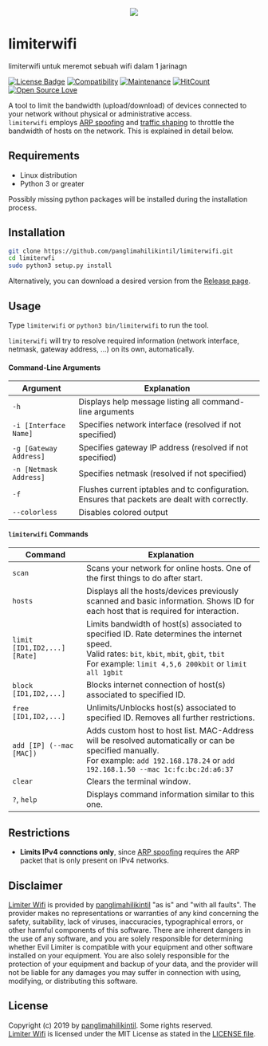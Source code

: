 <p align="center"><img src="Documents/codingan/limiterwifi.JPG">

# limiterwifi
limiterwifi untuk meremot sebuah wifi dalam 1 jarinagn

[![License Badge](https://img.shields.io/badge/license-MIT-blue.svg)](LICENSE)
[![Compatibility](https://img.shields.io/badge/python-3-brightgreen.svg)](PROJECT)
[![Maintenance](https://img.shields.io/badge/Maintained%3F-yes-green.svg)](https://GitHub.com/Naereen/StrapDown.js/graphs/commit-activity)
[![HitCount](http://hits.dwyl.io/bitbrute/evillimiter.svg)](http://hits.dwyl.io/bitbrute/evillimiter)
[![Open Source Love](https://badges.frapsoft.com/os/v3/open-source.svg?v=102)](https://github.com/ellerbrock/open-source-badge/)

A tool to limit the bandwidth (upload/download) of devices connected to your network without physical or administrative access.<br>
```limiterwifi``` employs [ARP spoofing](https://en.wikipedia.org/wiki/ARP_spoofing) and [traffic shaping](https://en.wikipedia.org/wiki/Traffic_shaping) to throttle the bandwidth of hosts on the network. This is explained in detail below.

## Requirements
- Linux distribution
- Python 3 or greater

Possibly missing python packages will be installed during the installation process.

## Installation

```bash
git clone https://github.com/panglimahilikintil/limiterwifi.git
cd limiterwfi
sudo python3 setup.py install
```

Alternatively, you can download a desired version from the [Release page](https://github.com/panglimahilikintil/limiterwifi/releases).<br>

## Usage

Type ```limiterwifi``` or ```python3 bin/limiterwifi``` to run the tool.

```limiterwifi``` will try to resolve required information (network interface, netmask, gateway address, ...) on its own, automatically.

#### Command-Line Arguments

| Argument | Explanation |
| -------- | ----------- |
| ```-h``` | Displays help message listing all command-line arguments |
| ```-i [Interface Name]``` | Specifies network interface (resolved if not specified)|
| ```-g [Gateway Address]``` | Specifies gateway IP address (resolved if not specified)|
| ```-n [Netmask Address]``` | Specifies netmask (resolved if not specified)|
| ```-f``` | Flushes current iptables and tc configuration. Ensures that packets are dealt with correctly.|
| ```--colorless``` | Disables colored output |

#### ```limiterwifi``` Commands

| Command | Explanation |
| ------- | ----------- |
| ```scan``` | Scans your network for online hosts. One of the first things to do after start.
| ```hosts``` | Displays all the hosts/devices previously scanned and basic information. Shows ID for each host that is required for interaction.
| ```limit [ID1,ID2,...] [Rate]``` | Limits bandwidth of host(s) associated to specified ID. Rate determines the internet speed.<br>Valid rates: ```bit```, ```kbit```, ```mbit```, ```gbit```, ```tbit```<br>For example: ```limit 4,5,6 200kbit``` or ```limit all 1gbit```
| ```block [ID1,ID2,...]``` | Blocks internet connection of host(s) associated to specified ID.
| ```free [ID1,ID2,...]``` | Unlimits/Unblocks host(s) associated to specified ID. Removes all further restrictions.
| ```add [IP] (--mac [MAC])``` | Adds custom host to host list. MAC-Address will be resolved automatically or can be specified manually.<br>For example: ```add 192.168.178.24``` or ```add 192.168.1.50 --mac 1c:fc:bc:2d:a6:37```
| ```clear``` | Clears the terminal window.
| ```?```, ```help``` | Displays command information similar to this one.

## Restrictions

- **Limits IPv4 connctions only**, since [ARP spoofing](https://en.wikipedia.org/wiki/ARP_spoofing) requires the ARP packet that is only present  on IPv4 networks.

## Disclaimer
[Limiter Wifi](https://github.com/panglimahilikintil/limiterwifi) is provided by [panglimahilikintil](https://github.com/panglimahilikintil) "as is" and "with all faults". The provider makes no representations or warranties of any kind concerning the safety, suitability, lack of viruses, inaccuracies, typographical errors, or other harmful components of this software. There are inherent dangers in the use of any software, and you are solely responsible for determining whether Evil Limiter is compatible with your equipment and other software installed on your equipment. You are also solely responsible for the protection of your equipment and backup of your data, and the provider will not be liable for any damages you may suffer in connection with using, modifying, or distributing this software. 

## License

Copyright (c) 2019 by [panglimahilikintil](https://github.com/panglimahilikintil). Some rights reserved.<br>
[Limiter Wifi](https://github.com/panglimahilikintil/limiterwifi) is licensed under the MIT License as stated in the [LICENSE file](LICENSE).